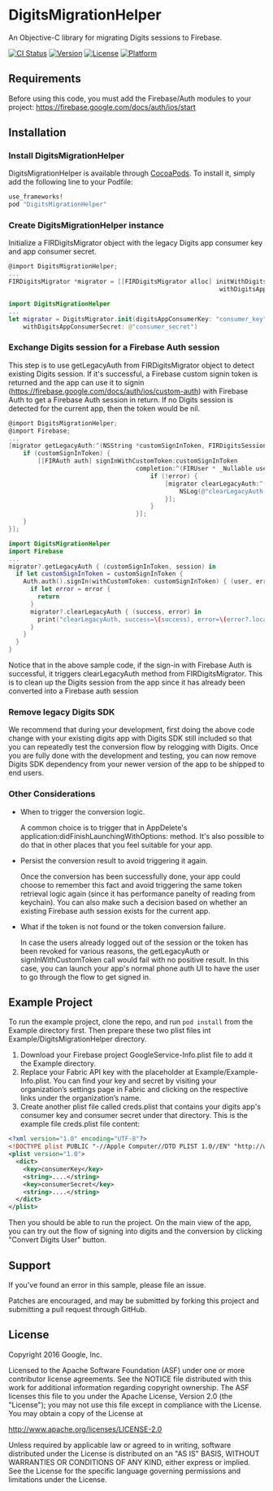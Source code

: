 # DigitsMigrationHelper

An Objective-C library for migrating Digits sessions to Firebase.

[![CI Status](http://img.shields.io/travis/Erik/DigitsMigrationHelper.svg?style=flat)](https://travis-ci.org/Erik/DigitsMigrationHelper)
[![Version](https://img.shields.io/cocoapods/v/DigitsMigrationHelper.svg?style=flat)](http://cocoapods.org/pods/DigitsMigrationHelper)
[![License](https://img.shields.io/cocoapods/l/DigitsMigrationHelper.svg?style=flat)](http://cocoapods.org/pods/DigitsMigrationHelper)
[![Platform](https://img.shields.io/cocoapods/p/DigitsMigrationHelper.svg?style=flat)](http://cocoapods.org/pods/DigitsMigrationHelper)


## Requirements

Before using this code, you must add the Firebase/Auth modules to your project:
https://firebase.google.com/docs/auth/ios/start

## Installation

### Install DigitsMigrationHelper

DigitsMigrationHelper is available through [CocoaPods](http://cocoapods.org). To install
it, simply add the following line to your Podfile:

```ruby
use_frameworks!
pod "DigitsMigrationHelper"
```

### Create DigitsMigrationHelper instance

Initialize a FIRDigitsMigrator object with the legacy Digits app consumer key and app consumer secret.
```objective-c
@import DigitsMigrationHelper;
...
FIRDigitsMigrator *migrator = [[FIRDigitsMigrator alloc] initWithDigitsAppConsumerKey:@"consumer_key"
                                                          withDigitsAppConsumerSecret:@"consumer_secret";
```
```swift
import DigitsMigrationHelper
...
let migrator = DigitsMigrator.init(digitsAppConsumerKey: "consumer_key",
    withDigitsAppConsumerSecret: @"consumer_secret")
```
### Exchange Digits session for a Firebase Auth session

This step is to use getLegacyAuth from FIRDigitsMigrator object to detect existing Digits session. If it's successful, a Firebase custom signin token is returned and the app can use it to signin (https://firebase.google.com/docs/auth/ios/custom-auth) with Firebase Auth to get a Firebase Auth session in return. If no Digits session is detected for the current app, then the token would be nil.

```objective-c
@import DigitsMigrationHelper;
@import Firebase;
...
[migrator getLegacyAuth:^(NSString *customSignInToken, FIRDigitsSession *session){
    if (customSignInToken) {
        [[FIRAuth auth] signInWithCustomToken:customSignInToken
                                   completion:^(FIRUser * _Nullable user, NSError * _Nullable error) {
                                       if (!error) {
                                           [migrator clearLegacyAuth:^(BOOL success, NSError * _Nullable error){
                                               NSLog(@"clearLegacyAuth, success=%d, error=%@", success, error);
                                           }];
                                       }
                                   }];
    }
}];
```
```swift
import DigitsMigrationHelper
import Firebase
...
migrator?.getLegacyAuth { (customSignInToken, session) in
  if let customSignInToken = customSignInToken {
    Auth.auth().signIn(withCustomToken: customSignInToken) { (user, error) in
      if let error = error {
        return
      }
      migrator?.clearLegacyAuth { (success, error) in
        print("clearLegacyAuth, success=\(success), error=\(error?.localizedDescription ?? "")")
      }
    }
  }
}
```
Notice that in the above sample code, if the sign-in with Firebase Auth is successful, it triggers clearLegacyAuth method from FIRDigitsMigrator. This is to clean up the Digits session from the app since it has already been converted into a Firebase auth session

### Remove legacy Digits SDK

We recommend  that during your development, first doing the above code change with your existing digits app with Digits SDK still included so that you can repeatedly test the conversion flow by relogging with Digits. Once you are fully done with the development and testing, you can now remove Digits SDK dependency from your newer version of the app to be shipped to end users.

### Other Considerations

* When to trigger the conversion logic.
  
  A common choice is to trigger that in AppDelete's application:didFinishLaunchingWithOptions: method. It's also possible to do that in other places that you feel suitable for your app.

* Persist the conversion result to avoid triggering it again.
  
  Once the conversion has been successfully done, your app could choose to remember this fact and avoid triggering the same token retrieval logic again (since it has performance panelty of reading from keychain). You can also make such a decision based on whether an existing Firebase auth session exists for the current app.
 
* What if the token is not found or the token conversion failure.
  
  In case the users already logged out of the session or the token has been revoked for various reasons, the getLegacyAuth or signInWithCustomToken call would fail with no positive result. In this case, you can launch your app's normal phone auth UI to have the user to go through the flow to get signed in.

## Example Project

To run the example project, clone the repo, and run `pod install` from the Example directory first. Then prepare these two plist files int Example/DigitsMigrationHelper directory.
  1. Download your Firebase project GoogleService-Info.plist file to add it the Example directory.
  1. Replace your Fabric API key with the placeholder at Example/Example-Info.plist. You can find your key and secret by visiting your organization’s settings page in Fabric and clicking on the respective links under the organization’s name.
  1. Create another plist file called creds.plist that contains your digits app's consumer key and consumer secret under that directory. This is the example file creds.plist file content:
```xml
<?xml version="1.0" encoding="UTF-8"?>
<!DOCTYPE plist PUBLIC "-//Apple Computer//DTD PLIST 1.0//EN" "http://www.apple.com/DTDs/PropertyList-1.0.dtd">
<plist version="1.0">
  <dict>
    <key>consumerKey</key>
    <string>....</string>
    <key>consumerSecret</key>
    <string>....</string>
  </dict>
</plist>
```
Then you should be able to run the project. On the main view of the app, you can try out the flow of signing into digits and the conversion by clicking "Convert Digits User" button. 

## Support

If you've found an error in this sample, please file an issue.

Patches are encouraged, and may be submitted by forking this project and submitting a pull request through GitHub.

## License

Copyright 2016 Google, Inc.

Licensed to the Apache Software Foundation (ASF) under one or more contributor license agreements. See the NOTICE file distributed with this work for additional information regarding copyright ownership. The ASF licenses this file to you under the Apache License, Version 2.0 (the "License"); you may not use this file except in compliance with the License. You may obtain a copy of the License at

http://www.apache.org/licenses/LICENSE-2.0

Unless required by applicable law or agreed to in writing, software distributed under the License is distributed on an "AS IS" BASIS, WITHOUT WARRANTIES OR CONDITIONS OF ANY KIND, either express or implied. See the License for the specific language governing permissions and limitations under the License.

